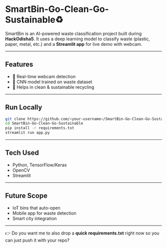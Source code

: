 # SmartBin-Go-Clean-Go-Sustainable♻️

SmartBin is an AI-powered waste classification project built during **HackOdisha5**.
It uses a deep learning model to classify waste (plastic, paper, metal, etc.) and a **Streamlit app** for live demo with webcam.

---

## Features

* 🎥 Real-time webcam detection
* 🤖 CNN model trained on waste dataset
* 🌱 Helps in clean & sustainable recycling

---

## Run Locally

```bash
git clone https://github.com/<your-username>/SmartBin-Go-Clean-Go-Sustainable.git
cd SmartBin-Go-Clean-Go-Sustainable
pip install -r requirements.txt
streamlit run app.py
```

---

## Tech Used

* Python, TensorFlow/Keras
* OpenCV
* Streamlit

---

## Future Scope

* IoT bins that auto-open
* Mobile app for waste detection
* Smart city integration

---

👉 Do you want me to also drop a **quick requirements.txt** right now so you can just push it with your repo?
